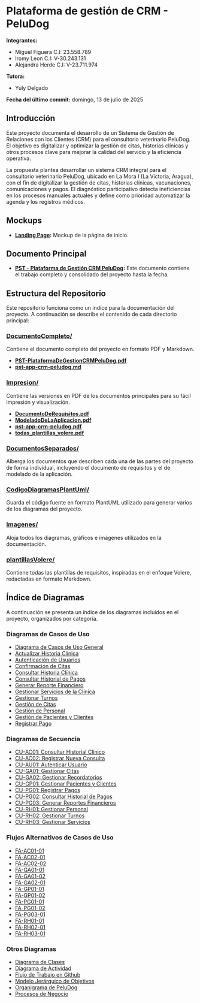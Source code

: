 # Plataforma de gestión de CRM - PeluDog

**Integrantes:**

- Miguel Figuera C.I: 23.558.789
- Iromy Leon C.I: V-30.243.131
- Alejandra Herde C.I: V-23.711.974

**Tutora:**

- Yuly Delgado

**Fecha del último commit:** domingo, 13 de julio de 2025

## Introducción

Este proyecto documenta el desarrollo de un Sistema de Gestión de Relaciones con los Clientes (CRM) para el consultorio veterinario PeluDog. El objetivo es digitalizar y optimizar la gestión de citas, historias clínicas y otros procesos clave para mejorar la calidad del servicio y la eficiencia operativa.

La propuesta plantea desarrollar un sistema CRM integral para el consultorio veterinario PeluDog, ubicado en La Mora I (La Victoria, Aragua), con el fin de digitalizar la gestión de citas, historias clínicas, vacunaciones, comunicaciones y pagos. El diagnóstico participativo detecta ineficiencias en los procesos manuales actuales y define como prioridad automatizar la agenda y los registros médicos.

## Mockups

- **[Landing Page](https://crm-landing-mockup-peludog.netlify.app/):** Mockup de la página de inicio.

## Documento Principal

- **[PST - Plataforma de Gestión CRM PeluDog](./DocumentoCompleto/PST-PlataformaDeGestionCRMPeluDog.pdf):** Este documento contiene el trabajo completo y consolidado del proyecto hasta la fecha.

## Estructura del Repositorio

Este repositorio funciona como un índice para la documentación del proyecto. A continuación se describe el contenido de cada directorio principal:

### [DocumentoCompleto/](./DocumentoCompleto/)

Contiene el documento completo del proyecto en formato PDF y Markdown.

- **[PST-PlataformaDeGestionCRMPeluDog.pdf](./DocumentoCompleto/PST-PlataformaDeGestionCRMPeluDog.pdf)**
- **[pst-app-crm-peludog.md](./DocumentoCompleto/pst-app-crm-peludog.md)**

### [Impresion/](./Impresion/)

Contiene las versiones en PDF de los documentos principales para su fácil impresión y visualización.

- **[DocumentoDeRequisitos.pdf](./Impresion/DocumentoDeRequisitos.pdf)**
- **[ModeladoDeLaAplicacion.pdf](./Impresion/ModeladoDeLaAplicacion.pdf)**
- **[pst-app-crm-peludog.pdf](./Impresion/pst-app-crm-peludog.pdf)**
- **[todas_plantillas_volere.pdf](./Impresion/todas_plantillas_volere.pdf)**

### [DocumentosSeparados/](./DocumentosSeparados/)

Alberga los documentos que describen cada una de las partes del proyecto de forma individual, incluyendo el documento de requisitos y el de modelado de la aplicación.

### [CodigoDiagramasPlantUml/](./CodigoDiagramasPlantUml/)

Guarda el código fuente en formato PlantUML utilizado para generar varios de los diagramas del proyecto.

### [Imagenes/](./Imagenes/)

Aloja todos los diagramas, gráficos e imágenes utilizados en la documentación.

### [plantillasVolere/](./plantillasVolere/)

Contiene todas las plantillas de requisitos, inspiradas en el enfoque Volere, redactadas en formato Markdown.

## Índice de Diagramas

A continuación se presenta un índice de los diagramas incluidos en el proyecto, organizados por categoría.

### Diagramas de Casos de Uso

- [Diagrama de Casos de Uso General](./Imagenes/DiagramaDeCasosDeUsoGeneral.png)
- [Actualizar Historia Clínica](./Imagenes/CasosDeUso/ActualizarHistoriaClinica.png)
- [Autenticación de Usuarios](./Imagenes/CasosDeUso/AutenticacionDeUsuarios.png)
- [Confirmación de Citas](./Imagenes/CasosDeUso/confirmacionDeCitas.png)
- [Consultar Historia Clínica](./Imagenes/CasosDeUso/consultarHistoriaClinico.png)
- [Consultar Historial de Pagos](./Imagenes/CasosDeUso/consultarHistorialPagos.png)
- [Generar Reporte Financiero](./Imagenes/CasosDeUso/generarReporteFinanciero.png)
- [Gestionar Servicios de la Clínica](./Imagenes/CasosDeUso/gestionarServiciosClinica.png)
- [Gestionar Turnos](./Imagenes/CasosDeUso/GestionarTurnos.png)
- [Gestión de Citas](./Imagenes/CasosDeUso/gestionDeCitas.png)
- [Gestión de Personal](./Imagenes/CasosDeUso/GestionDePersonal.png)
- [Gestión de Pacientes y Clientes](./Imagenes/CasosDeUso/gestionPacientesClientes.png)
- [Registrar Pago](./Imagenes/CasosDeUso/registraPago.png)

### Diagramas de Secuencia

- [CU-AC01: Consultar Historial Clínico](./Imagenes/DiagramasDeSecuencia/CU-AC01.png)
- [CU-AC02: Registrar Nueva Consulta](./Imagenes/DiagramasDeSecuencia/CU-AC02.png)
- [CU-AU01: Autenticar Usuario](./Imagenes/DiagramasDeSecuencia/CU-AU01.png)
- [CU-GA01: Gestionar Citas](./Imagenes/DiagramasDeSecuencia/CU-GA01.png)
- [CU-GA02: Gestionar Recordatorios](./Imagenes/DiagramasDeSecuencia/CU-GA02.png)
- [CU-GP01: Gestionar Pacientes y Clientes](./Imagenes/DiagramasDeSecuencia/CU-GP01.png)
- [CU-PG01: Registrar Pagos](./Imagenes/DiagramasDeSecuencia/CU-PG01.png)
- [CU-PG02: Consultar Historial de Pagos](./Imagenes/DiagramasDeSecuencia/CU-PG02.png)
- [CU-PG03: Generar Reportes Financieros](./Imagenes/DiagramasDeSecuencia/CU-PG03.png)
- [CU-RH01: Gestionar Personal](./Imagenes/DiagramasDeSecuencia/CU-RH01.png)
- [CU-RH02: Gestionar Turnos](./Imagenes/DiagramasDeSecuencia/CU-RH02.png)
- [CU-RH03: Gestionar Servicios](./Imagenes/DiagramasDeSecuencia/CU-RH03.png)

### Flujos Alternativos de Casos de Uso

- [FA-AC01-01](./Imagenes/FlujosAlternativosCasosDeUso/FA-AC01-01.png)
- [FA-AC02-01](./Imagenes/FlujosAlternativosCasosDeUso/FA-AC02-01.png)
- [FA-AC02-02](./Imagenes/FlujosAlternativosCasosDeUso/FA-AC02-02.png)
- [FA-GA01-01](./Imagenes/FlujosAlternativosCasosDeUso/FA-GA01-01.png)
- [FA-GA01-02](./Imagenes/FlujosAlternativosCasosDeUso/FA-GA01-02.png)
- [FA-GA02-01](./Imagenes/FlujosAlternativosCasosDeUso/FA-GA02-01.png)
- [FA-GP01-01](./Imagenes/FlujosAlternativosCasosDeUso/FA-GP01-01.png)
- [FA-GP01-02](./Imagenes/FlujosAlternativosCasosDeUso/FA-GP01-02.png)
- [FA-PG01-01](./Imagenes/FlujosAlternativosCasosDeUso/FA-PG01-01.png)
- [FA-PG01-02](./Imagenes/FlujosAlternativosCasosDeUso/FA-PG01-02.png)
- [FA-PG03-01](./Imagenes/FlujosAlternativosCasosDeUso/FA-PG03-01.png)
- [FA-RH01-01](./Imagenes/FlujosAlternativosCasosDeUso/FA-RH01-01.png)
- [FA-RH02-01](./Imagenes/FlujosAlternativosCasosDeUso/FA-RH02-01.png)
- [FA-RH03-01](./Imagenes/FlujosAlternativosCasosDeUso/FA-RH03-01.png)

### Otros Diagramas

- [Diagrama de Clases](./Imagenes/DiagramaDeClases.png)
- [Diagrama de Actividad](./Imagenes/DiagramaDeActividad.png)
- [Flujo de Trabajo en Github](./Imagenes/FlujoDeTrabajoEnGithub.png)
- [Modelo Jerárquico de Objetivos](./Imagenes/modeloJerarquicoDeObjetivos.png)
- [Organigrama de PeluDog](./Imagenes/organigramaPelugod.png)
- [Procesos de Negocio](./Imagenes/ProcesosDeNegocio.png)